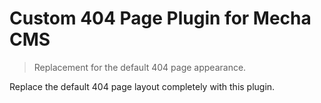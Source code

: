 Custom 404 Page Plugin for Mecha CMS
====================================

> Replacement for the default 404 page appearance.

Replace the default 404 page layout completely with this plugin.